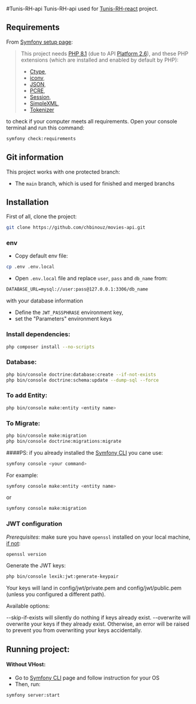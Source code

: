 #Tunis-RH-api
Tunis-RH-api used for [Tunis-RH-react](https://gitlab.cosavostra.com/pfes/tunis-rh/tunis-rh-react) project.
## Requirements
From [Symfony setup page](https://symfony.com/doc/current/setup.html):
> This project needs [PHP 8.1](https://www.php.net/releases/8.1/en.php) (due to API [Platform 2.6](https://api-platform.com/docs/distribution/)), and these PHP extensions (which are installed and enabled by default by PHP):
> - [Ctype](https://www.php.net/book.ctype),
> - [iconv](https://www.php.net/book.iconv),
> - [JSON](https://www.php.net/book.json),
> - [PCRE](https://www.php.net/book.pcre),
> - [Session](https://www.php.net/book.session),
> - [SimpleXML](https://www.php.net/book.simplexml),
> - [Tokenizer](https://www.php.net/book.tokenizer)

to check if your computer meets all requirements. Open your console terminal and run this command:
```bash
symfony check:requirements
```
## Git information
This project works with one protected branch:
- The `main` branch, which is used for finished and merged branchs
## Installation
First of all, clone the project:
```bash
git clone https://github.com/chbinouz/movies-api.git
```
### env
- Copy default env file:
```bash
cp .env .env.local
```
- Open `.env.local` file and replace `user`, `pass` and `db_name` from:
```md
DATABASE_URL=mysql://user:pass@127.0.0.1:3306/db_name
```
with your database information
- Define the `JWT_PASSPHRASE` environment key,
- set the "Parameters" environment keys
### Install dependencies:
```bash
php composer install --no-scripts
```
### Database:
```bash
php bin/console doctrine:database:create --if-not-exists
php bin/console doctrine:schema:update --dump-sql --force
```
### To add Entity:
```bash
php bin/console make:entity <entity name>
```
### To Migrate:
```bash
php bin/console make:migration
php bin/console doctrine:migrations:migrate
```
####PS:
if you already installed the [Symfony CLI](https://symfony.com/download)
you cane use:
```bash
symfony console <your command>
```
For example:
```bash
symfony console make:entity <entity name>
```
or
```bash
symfony console make:migration
```
### JWT configuration
*Prerequisites*: make sure you have `openssl` installed on your local machine, [if not](https://www.openssl.org/source/):
 ```bash
openssl version
 ```
Generate the JWT keys:
```bash
php bin/console lexik:jwt:generate-keypair
```
Your keys will land in config/jwt/private.pem and config/jwt/public.pem (unless you configured a different path).

Available options:

--skip-if-exists will silently do nothing if keys already exist.
--overwrite will overwrite your keys if they already exist.
Otherwise, an error will be raised to prevent you from overwriting your keys accidentally.

## Running project:

#### Without VHost:
- Go to [Symfony CLI](https://symfony.com/download) page and follow instruction for your OS
- Then, run:
```bash
symfony server:start
```